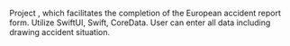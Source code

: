 Project , which facilitates the completion of the European accident report form.
Utilize SwiftUI, Swift, CoreData.
User can enter all data including drawing accident situation.
